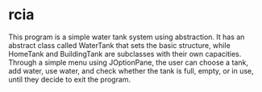 # rcia
This program is a simple water tank system using abstraction. It has an abstract class called WaterTank that sets the basic structure, while HomeTank and BuildingTank are subclasses with their own capacities. Through a simple menu using JOptionPane, the user can choose a tank, add water, use water, and check whether the tank is full, empty, or in use, until they decide to exit the program.
